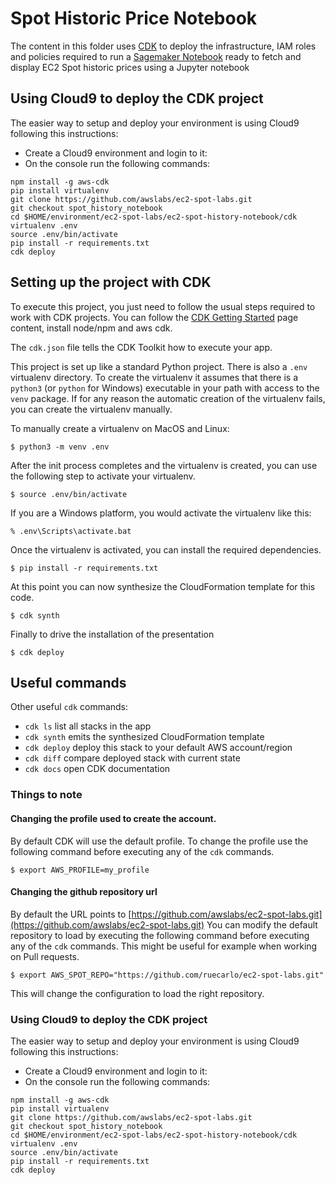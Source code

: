 # Spot Historic Price Notebook 

The content in this folder uses [CDK](https://docs.aws.amazon.com/cdk/latest/guide/home.html)
to deploy the infrastructure, IAM roles and policies required to run a 
[Sagemaker Notebook](https://docs.aws.amazon.com/sagemaker/latest/dg/notebooks.html) 
ready to fetch and display EC2 Spot historic prices using a Jupyter notebook

## Using Cloud9 to deploy the CDK project 
The easier way to setup and deploy your environment is using Cloud9 following this instructions:

* Create a Cloud9 environment and login to it: 
* On the console run the following commands:

```
npm install -g aws-cdk
pip install virtualenv
git clone https://github.com/awslabs/ec2-spot-labs.git
git checkout spot_history_notebook
cd $HOME/environment/ec2-spot-labs/ec2-spot-history-notebook/cdk
virtualenv .env
source .env/bin/activate
pip install -r requirements.txt 
cdk deploy
```

## Setting up the project with CDK

To execute this project, you just need to follow the usual steps required to work with CDK projects.
You can follow the [CDK Getting Started](https://docs.aws.amazon.com/cdk/latest/guide/getting_started.html) 
page content, install node/npm and aws cdk.

The `cdk.json` file tells the CDK Toolkit how to execute your app.

This project is set up like a standard Python project.  There is also a `.env`
virtualenv directory.  To create the virtualenv it assumes that there is a `python3`
(or `python` for Windows) executable in your path with access to the `venv`
package. If for any reason the automatic creation of the virtualenv fails,
you can create the virtualenv manually.

To manually create a virtualenv on MacOS and Linux:

```
$ python3 -m venv .env
```

After the init process completes and the virtualenv is created, you can use the following
step to activate your virtualenv.

```
$ source .env/bin/activate
```

If you are a Windows platform, you would activate the virtualenv like this:

```
% .env\Scripts\activate.bat
```

Once the virtualenv is activated, you can install the required dependencies.

```
$ pip install -r requirements.txt
```

At this point you can now synthesize the CloudFormation template for this code.

```
$ cdk synth
```

Finally to drive the installation of the presentation

```
$ cdk deploy
```


## Useful commands
Other useful `cdk` commands:

 * `cdk ls`          list all stacks in the app
 * `cdk synth`       emits the synthesized CloudFormation template
 * `cdk deploy`      deploy this stack to your default AWS account/region
 * `cdk diff`        compare deployed stack with current state
 * `cdk docs`        open CDK documentation


### Things to note

#### Changing the profile used to create the account.

By default CDK will use the default profile. To change the profile use the following command 
before executing any of the `cdk` commands.

```
$ export AWS_PROFILE=my_profile
```

#### Changing the github repository url

By default the URL points to [https://github.com/awslabs/ec2-spot-labs.git](https://github.com/awslabs/ec2-spot-labs.git)
You can modify the default repository to load by executing the following command 
before executing any of the `cdk` commands. This might be useful for example when working on Pull requests.

```
$ export AWS_SPOT_REPO="https://github.com/ruecarlo/ec2-spot-labs.git"
```

This will change the configuration to load the right repository.


### Using Cloud9 to deploy the CDK project 
The easier way to setup and deploy your environment is using Cloud9 following this instructions:

* Create a Cloud9 environment and login to it: 
* On the console run the following commands:

```
npm install -g aws-cdk
pip install virtualenv
git clone https://github.com/awslabs/ec2-spot-labs.git
git checkout spot_history_notebook
cd $HOME/environment/ec2-spot-labs/ec2-spot-history-notebook/cdk
virtualenv .env
source .env/bin/activate
pip install -r requirements.txt 
cdk deploy
```

